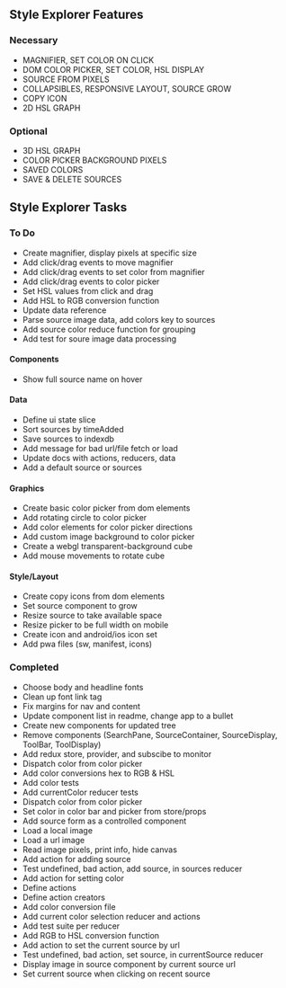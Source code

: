 ## Style Explorer Features
### Necessary
* MAGNIFIER, SET COLOR ON CLICK
* DOM COLOR PICKER, SET COLOR, HSL DISPLAY
* SOURCE FROM PIXELS
* COLLAPSIBLES, RESPONSIVE LAYOUT, SOURCE GROW
* COPY ICON
* 2D HSL GRAPH
### Optional
* 3D HSL GRAPH
* COLOR PICKER BACKGROUND PIXELS
* SAVED COLORS
* SAVE & DELETE SOURCES

## Style Explorer Tasks
### To Do
* Create magnifier, display pixels at specific size
* Add click/drag events to move magnifier
* Add click/drag events to set color from magnifier
* Add click/drag events to color picker
* Set HSL values from click and drag
* Add HSL to RGB conversion function
* Update data reference
* Parse source image data, add colors key to sources
* Add source color reduce function for grouping
* Add test for soure image data processing

#### Components
* Show full source name on hover
#### Data
* Define ui state slice
* Sort sources by timeAdded
* Save sources to indexdb
* Add message for bad url/file fetch or load
* Update docs with actions, reducers, data
* Add a default source or sources
#### Graphics
* Create basic color picker from dom elements
* Add rotating circle to color picker
* Add color elements for color picker directions
* Add custom image background to color picker
* Create a webgl transparent-background cube
* Add mouse movements to rotate cube
#### Style/Layout
* Create copy icons from dom elements
* Set source component to grow
* Resize source to take available space
* Resize picker to be full width on mobile
* Create icon and android/ios icon set
* Add pwa files (sw, manifest, icons)

### Completed
* Choose body and headline fonts
* Clean up font link tag
* Fix margins for nav and content
* Update component list in readme, change app to a bullet
* Create new components for updated tree
* Remove components (SearchPane, SourceContainer, SourceDisplay, ToolBar, ToolDisplay)
* Add redux store, provider, and subscibe to monitor
* Dispatch color from color picker
* Add color conversions hex to RGB & HSL
* Add color tests
* Add currentColor reducer tests
* Dispatch color from color picker
* Set color in color bar and picker from store/props
* Add source form as a controlled component
* Load a local image
* Load a url image
* Read image pixels, print info, hide canvas
* Add action for adding source
* Test undefined, bad action, add source, in sources reducer
* Add action for setting color
* Define actions
* Define action creators
* Add color conversion file
* Add current color selection reducer and actions
* Add test suite per reducer
* Add RGB to HSL conversion function
* Add action to set the current source by url
* Test undefined, bad action, set source, in currentSource reducer
* Display image in source component by current source url
* Set current source when clicking on recent source

